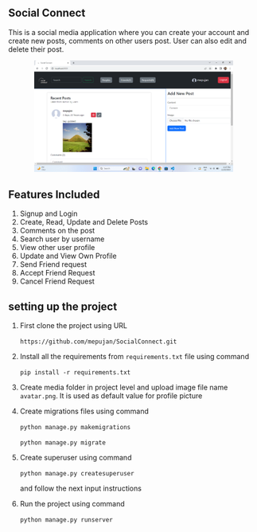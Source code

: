 ## Social Connect

This is a social media application where you can create your account and create new posts, comments on other users post. User can also edit and delete their post.

<p align="center">
  <img src="static/images/social-connect_ss.png" width="400" title="hover text">
  
</p>

## Features Included

1. Signup and Login
2. Create, Read, Update and Delete Posts
3. Comments on the post
4. Search user by username
5. View other user profile
6. Update and View Own Profile
7. Send Friend request
8. Accept Friend Request
9. Cancel Friend Request

## setting up the project

1. First clone the project using URL

   `https://github.com/mepujan/SocialConnect.git`

2. Install all the requirements from `requirements.txt` file using command

   `pip install -r requirements.txt`

3. Create media folder in project level and upload image file name `avatar.png`. It is used as default value for profile picture
4. Create migrations files using command

   `python manage.py makemigrations`

   `python manage.py migrate`

5. Create superuser using command

   `python manage.py createsuperuser`

   and follow the next input instructions

6. Run the project using command

   `python manage.py runserver`
